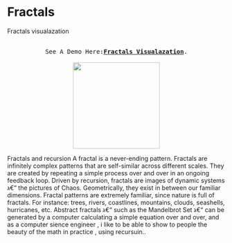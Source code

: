 # Fractals
Fractals visualazation


  <p align="center">
  <br>
  <samp>
    See A Demo Here:<b><a rel="nofollow noopener noreferrer" target="_blank" href="http://idanke.mysoft.jce.ac.il/Fractals/">Fractals Visualazation</a></b>.
  </samp>
  <br>
  <br>
 
   <img src="http://idanke.mysoft.jce.ac.il/Assests/ConexHull.jpeg" width="200"/>
  </p>
  


Fractals and recursion
A fractal is a never-ending pattern. Fractals
are infinitely complex patterns that are
self-similar across different scales.
They are created by repeating a
simple process over and over in an ongoing
feedback loop.
Driven by recursion,
fractals are images of dynamic systems ג€“
the pictures of Chaos.
Geometrically, they exist in between our familiar
dimensions. Fractal patterns are extremely familiar,
since nature is full of fractals. For instance:
trees, rivers, coastlines, mountains, clouds, seashells,
hurricanes, etc.
Abstract fractals ג€“ such as the Mandelbrot Set ג€“
can be generated by a computer
calculating a simple equation over and over,
and as a computer sience engineer , i like
to be able to show to people the beauty of
the math in practice , using recursuin..
